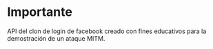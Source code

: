 # Importante

API del clon de login de facebook creado con fines educativos para la demostración de un ataque MITM.